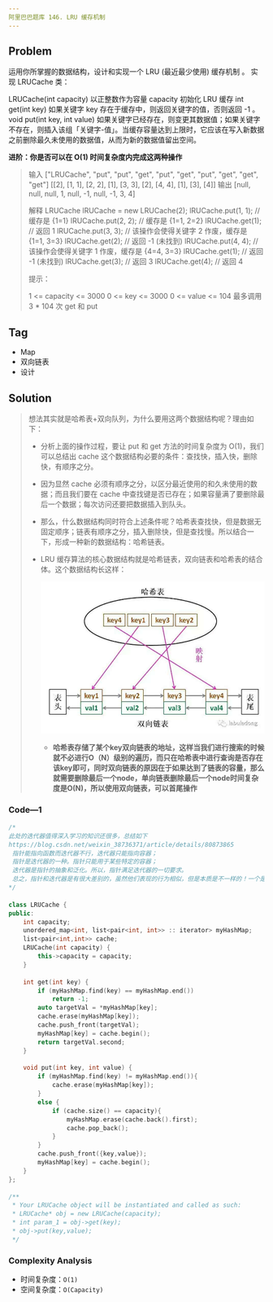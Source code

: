 ```yaml
---
阿里巴巴题库 146. LRU 缓存机制
---
```


## Problem

运用你所掌握的数据结构，设计和实现一个  LRU (最近最少使用) 缓存机制 。
实现 LRUCache 类：

LRUCache(int capacity) 以正整数作为容量 capacity 初始化 LRU 缓存
int get(int key) 如果关键字 key 存在于缓存中，则返回关键字的值，否则返回 -1 。
void put(int key, int value) 如果关键字已经存在，则变更其数据值；如果关键字不存在，则插入该组「关键字-值」。当缓存容量达到上限时，它应该在写入新数据之前删除最久未使用的数据值，从而为新的数据值留出空间。

**进阶：你是否可以在 O(1) 时间复杂度内完成这两种操作**

> 输入
>["LRUCache", "put", "put", "get", "put", "get", "put", "get", "get", "get"]
> [[2], [1, 1], [2, 2], [1], [3, 3], [2], [4, 4], [1], [3], [4]]
> 输出
> [null, null, null, 1, null, -1, null, -1, 3, 4]
> 
> 解释
>LRUCache lRUCache = new LRUCache(2);
> lRUCache.put(1, 1); // 缓存是 {1=1}
>lRUCache.put(2, 2); // 缓存是 {1=1, 2=2}
> lRUCache.get(1);    // 返回 1
> lRUCache.put(3, 3); // 该操作会使得关键字 2 作废，缓存是 {1=1, 3=3}
> lRUCache.get(2);    // 返回 -1 (未找到)
> lRUCache.put(4, 4); // 该操作会使得关键字 1 作废，缓存是 {4=4, 3=3}
> lRUCache.get(1);    // 返回 -1 (未找到)
>lRUCache.get(3);    // 返回 3
> lRUCache.get(4);    // 返回 4
>
> 提示：
> 
> 1 <= capacity <= 3000
> 0 <= key <= 3000
>0 <= value <= 104
> 最多调用 3 * 104 次 get 和 put



## Tag

- Map
- 双向链表
- 设计



## Solution

> 想法其实就是哈希表+双向队列，为什么要用这两个数据结构呢？理由如下：
>
> - 分析上面的操作过程，要让 put 和 get 方法的时间复杂度为 O(1)，我们可以总结出 cache 这个数据结构必要的条件：查找快，插入快，删除快，有顺序之分。
>
> - 因为显然 cache 必须有顺序之分，以区分最近使用的和久未使用的数据；而且我们要在 cache 中查找键是否已存在；如果容量满了要删除最后一个数据；每次访问还要把数据插入到队头。
>
> - 那么，什么数据结构同时符合上述条件呢？哈希表查找快，但是数据无固定顺序；链表有顺序之分，插入删除快，但是查找慢。所以结合一下，形成一种新的数据结构：哈希链表。
>
> - LRU 缓存算法的核心数据结构就是哈希链表，双向链表和哈希表的结合体。这个数据结构长这样：
>
>   ![HashLinkedList](LeetcodeAli_146.assets/b84cf65debb43b28bd212787ca63d34c9962696ed427f638763be71a3cb8f89d.jpg)
>
>   - **哈希表存储了某个key双向链表的地址，这样当我们进行搜索的时候就不必进行O（N）级别的遍历，而只在哈希表中进行查询是否存在该key即可，同时双向链表的原因在于如果达到了链表的容量，那么就需要删除最后一个node，单向链表删除最后一个node时间复杂度是O(N)，所以使用双向链表，可以首尾操作**

### Code—1

```c++
/*
此处的迭代器值得深入学习的知识还很多，总结如下
https://blog.csdn.net/weixin_38736371/article/details/80873865
 指针能指向函数而迭代器不行，迭代器只能指向容器；
 指针是迭代器的一种。指针只能用于某些特定的容器；
 迭代器是指针的抽象和泛化。所以，指针满足迭代器的一切要求。
 总之，指针和迭代器是有很大差别的，虽然他们表现的行为相似，但是本质是不一样的！一个是类模板，一个是存放一个对象地址的指针变量。
*/

class LRUCache {
public:
    int capacity;
    unordered_map<int, list<pair<int, int>> :: iterator> myHashMap;
    list<pair<int,int>> cache;
    LRUCache(int capacity) {
        this->capacity = capacity;
    }
    
    int get(int key) {
        if (myHashMap.find(key) == myHashMap.end())
            return -1;
        auto targetVal = *myHashMap[key];
        cache.erase(myHashMap[key]);
        cache.push_front(targetVal);
        myHashMap[key] = cache.begin();
        return targetVal.second;
    }
    
    void put(int key, int value) {
        if (myHashMap.find(key) != myHashMap.end()){
            cache.erase(myHashMap[key]);
        }
        else {
            if (cache.size() == capacity){
                myHashMap.erase(cache.back().first);
                cache.pop_back();
            }
        }
        cache.push_front({key,value});
        myHashMap[key] = cache.begin();
    }
};

/**
 * Your LRUCache object will be instantiated and called as such:
 * LRUCache* obj = new LRUCache(capacity);
 * int param_1 = obj->get(key);
 * obj->put(key,value);
 */
```

### Complexity Analysis

- 时间复杂度：`O(1)`
- 空间复杂度：`O(Capacity)`
